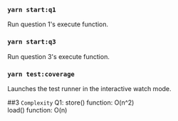 ### `yarn start:q1`
Run question 1's execute function.<br>

### `yarn start:q3`
Run question 3's execute function.<br>

### `yarn test:coverage`
Launches the test runner in the interactive watch mode.<br>

##3 `Complexity`
Q1: store() function: O(n^2)<br>
load() function: O(n)
